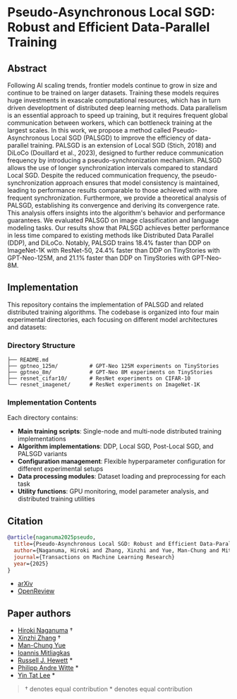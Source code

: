 # Pseudo-Asynchronous Local SGD: Robust and Efficient Data-Parallel Training

## Abstract

Following AI scaling trends, frontier models continue to grow in size and continue to be trained on larger datasets.  Training these models requires huge investments in exascale computational resources, which has in turn driven developtment of distributed deep learning methods. Data parallelism is an essential approach to speed up training, but it requires frequent global communication between workers, which can bottleneck training at the largest scales. In this work, we propose a method called Pseudo-Asynchronous Local SGD (PALSGD) to improve the efficiency of data-parallel training. PALSGD is an  extension of Local SGD (Stich, 2018) and DiLoCo (Douillard et al., 2023), designed to further reduce communication frequency by introducing a pseudo-synchronization mechanism. PALSGD allows the use of longer synchronization intervals compared to standard Local SGD. Despite the reduced communication frequency, the pseudo-synchronization approach ensures that model consistency is maintained, leading to performance results comparable to those achieved with more frequent synchronization. Furthermore, we provide a theoretical analysis of PALSGD, establishing its convergence and deriving its convergence rate. This analysis offers insights into the algorithm's behavior and performance guarantees. We evaluated PALSGD on image classification and language modeling tasks. Our results show that PALSGD achieves better performance in less time compared to existing methods like Distributed Data Parallel (DDP), and DiLoCo. Notably, PALSGD trains 18.4% faster than DDP on ImageNet-1K with ResNet-50, 24.4% faster than DDP on TinyStories with GPT-Neo-125M, and 21.1% faster than DDP on TinyStories with GPT-Neo-8M.

## Implementation

This repository contains the implementation of PALSGD and related distributed training algorithms. The codebase is organized into four main experimental directories, each focusing on different model architectures and datasets:

### Directory Structure

```
├── README.md
├── gptneo_125m/          # GPT-Neo 125M experiments on TinyStories
├── gptneo_8m/            # GPT-Neo 8M experiments on TinyStories  
├── resnet_cifar10/       # ResNet experiments on CIFAR-10
└── resnet_imagenet/      # ResNet experiments on ImageNet-1K
```

### Implementation Contents

Each directory contains:
- **Main training scripts**: Single-node and multi-node distributed training implementations
- **Algorithm implementations**: DDP, Local SGD, Post-Local SGD, and PALSGD variants
- **Configuration management**: Flexible hyperparameter configuration for different experimental setups
- **Data processing modules**: Dataset loading and preprocessing for each task
- **Utility functions**: GPU monitoring, model parameter analysis, and distributed training utilities

## Citation

```bibtex
@article{naganuma2025pseudo,
  title={Pseudo-Asynchronous Local SGD: Robust and Efficient Data-Parallel Training},
  author={Naganuma, Hiroki and Zhang, Xinzhi and Yue, Man-Chung and Mitliagkas, Ioannis and Witte, Philipp A and Hewett, Russell J and Lee, Yin Tat},
  journal={Transactions on Machine Learning Research}
  year={2025}
}
```

- [arXiv](https://arxiv.org/abs/2504.18454)
- [OpenReview](https://openreview.net/forum?id=8VTrvS5vN7)

## Paper authors

- [Hiroki Naganuma](https://hiroki11x.github.io/) †
- [Xinzhi Zhang](https://openreview.net/profile?id=~Xinzhi_Zhang2) †
- [Man-Chung Yue](https://manchungyue.com/)
- [Ioannis Mitliagkas](https://mitliagkas.github.io/)
- [Russell J. Hewett](https://www.rjh.io/) *
- [Philipp Andre Witte](https://www.microsoft.com/en-us/research/people/pwitte/) *
- [Yin Tat Lee](https://yintat.com/) *

> † denotes equal contribution
> \* denotes equal contribution
